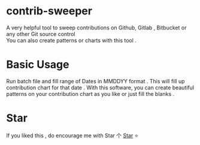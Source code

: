 # contrib-sweeper

A very helpful tool to sweep contributions on Github, Gitlab , Bitbucket or any other Git source control   
You can also create patterns or charts with this tool .

# Basic Usage

Run batch file and fill range of Dates in MMDDYY format . This will fill up contribution chart for that date . 
With this software,  you can create beautiful patterns on your contribution chart as you like or just fill the blanks . 

# Star
If you liked this , do encourage me with Star 个 [Star](https://github.com/deathstar1/contrib-sweeper) ⭐️ 
